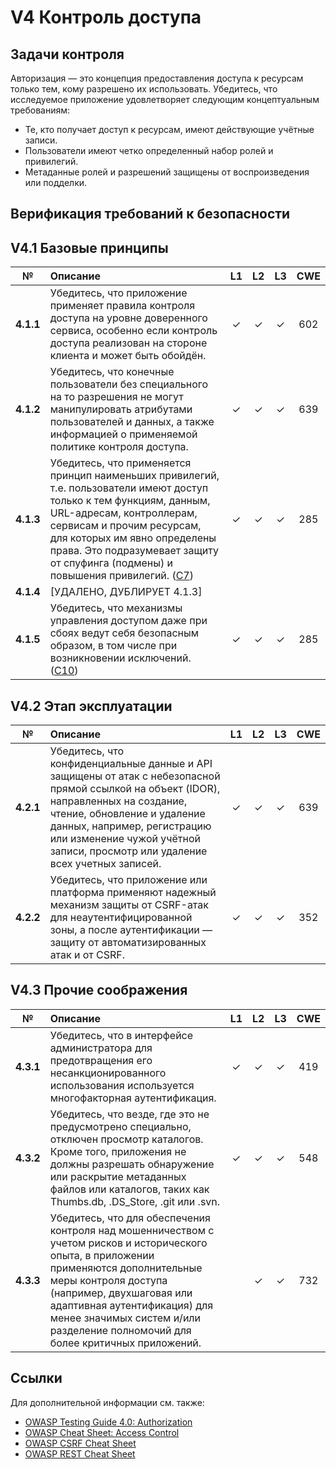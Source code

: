 # V4 Контроль доступа

## Задачи контроля

Авторизация — это концепция предоставления доступа к ресурсам только тем, кому разрешено их использовать. Убедитесь, что исследуемое приложение удовлетворяет следующим концептуальным требованиям:

* Те, кто получает доступ к ресурсам, имеют действующие учётные записи.
* Пользователи имеют четко определенный набор ролей и привилегий.
* Метаданные ролей и разрешений защищены от воспроизведения или подделки.

## Верификация требований к безопасности

## V4.1 Базовые принципы

| № | Описание | L1 | L2 | L3 | CWE |
| :---: | :--- | :---: | :---:| :---: | :---: |
| **4.1.1** | Убедитесь, что приложение применяет правила контроля доступа на уровне доверенного сервиса, особенно если контроль доступа реализован на стороне клиента и может быть обойдён. | ✓ | ✓ | ✓ | 602 |
| **4.1.2** | Убедитесь, что конечные пользователи без специального на то разрешения не могут манипулировать атрибутами пользователей и данных, а также информацией о применяемой политике контроля доступа. | ✓ | ✓ | ✓ | 639 |
| **4.1.3** | Убедитесь, что применяется принцип наименьших привилегий, т.е. пользователи имеют доступ только к тем функциям, данным, URL-адресам, контроллерам, сервисам и прочим ресурсам, для которых им явно определены права. Это подразумевает защиту от спуфинга (подмены) и повышения привилегий. ([C7](https://owasp.org/www-project-proactive-controls/#div-numbering)) | ✓ | ✓ | ✓ | 285 |
| **4.1.4** | [УДАЛЕНО, ДУБЛИРУЕТ 4.1.3] | | | | |
| **4.1.5** | Убедитесь, что механизмы управления доступом даже при сбоях ведут себя безопасным образом, в том числе при возникновении исключений. ([C10](https://owasp.org/www-project-proactive-controls/#div-numbering)) | ✓ | ✓ | ✓ | 285 |

## V4.2 Этап эксплуатации

| № | Описание | L1 | L2 | L3 | CWE |
| :---: | :--- | :---: | :---:| :---: | :---: |
| **4.2.1** | Убедитесь, что конфиденциальные данные и API защищены от атак с небезопасной прямой ссылкой на объект (IDOR), направленных на создание, чтение, обновление и удаление данных, например, регистрацию или изменение чужой учётной записи, просмотр или удаление всех учетных записей. | ✓ | ✓ | ✓ | 639 |
| **4.2.2** | Убедитесь, что приложение или платформа применяют надежный механизм защиты от CSRF-атак для неаутентифицированной зоны, а после аутентификации — защиту от автоматизированных атак и от CSRF. | ✓ | ✓ | ✓ | 352 |

## V4.3 Прочие соображения

| № | Описание | L1 | L2 | L3 | CWE |
| :---: | :--- | :---: | :---:| :---: | :---: |
| **4.3.1** | Убедитесь, что в интерфейсе администратора для предотвращения его несанкционированного использования используется многофакторная аутентификация. | ✓ | ✓ | ✓ | 419 |
| **4.3.2** | Убедитесь, что везде, где это не предусмотрено специально, отключен просмотр каталогов. Кроме того, приложения не должны разрешать обнаружение или раскрытие метаданных файлов или каталогов, таких как Thumbs.db, .DS_Store, .git или .svn. | ✓ | ✓ | ✓ | 548 |
| **4.3.3** | Убедитесь, что для обеспечения контроля над мошенничеством с учетом рисков и исторического опыта, в приложении применяются дополнительные меры контроля доступа (например, двухшаговая или адаптивная аутентификация) для менее значимых систем и/или разделение полномочий для более критичных приложений. | | ✓ | ✓ | 732 |

## Ссылки

Для дополнительной информации см. также:

* [OWASP Testing Guide 4.0: Authorization](https://owasp.org/www-project-web-security-testing-guide/v42/4-Web_Application_Security_Testing/05-Authorization_Testing/README.html)
* [OWASP Cheat Sheet: Access Control](https://cheatsheetseries.owasp.org/cheatsheets/Access_Control_Cheat_Sheet.html)
* [OWASP CSRF Cheat Sheet](https://cheatsheetseries.owasp.org/cheatsheets/Cross-Site_Request_Forgery_Prevention_Cheat_Sheet.html)
* [OWASP REST Cheat Sheet](https://cheatsheetseries.owasp.org/cheatsheets/REST_Security_Cheat_Sheet.html)
